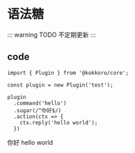 # 语法糖

::: warning TODO
不定期更新
:::

## code

```typescript{7}
import { Plugin } from '@kokkoro/core';

const plugin = new Plugin('test');

plugin
  .command('hello')
  .sugar(/^你好$/)
  .action(ctx => {
    ctx.reply('hello world');
  })
```

<ChatPanel>
  <ChatMessage :id="2225151531" nickname="yuki">你好</ChatMessage>
  <ChatMessage :id="709289491" nickname="kokkoro">hello world</ChatMessage>
</ChatPanel>

